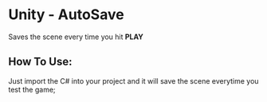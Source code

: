 # Unity - AutoSave
Saves the scene every time you hit **PLAY**

## How To Use:
Just import the C# into your project and it will save the scene everytime you test the game;
